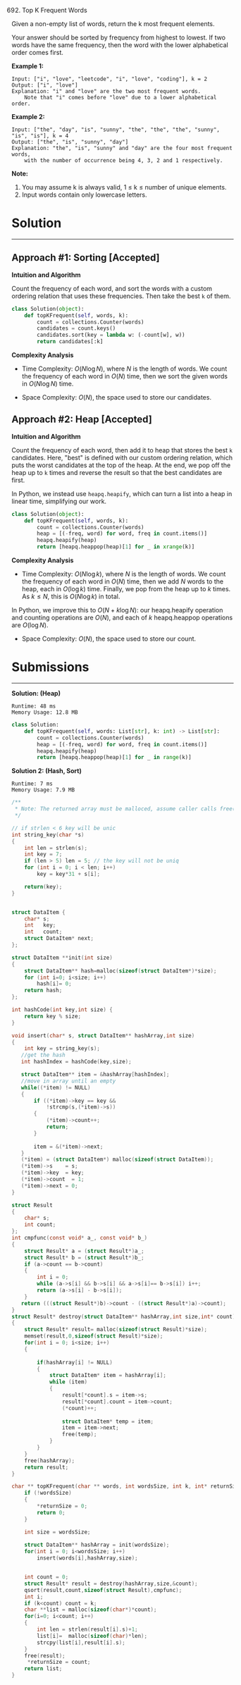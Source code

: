 692. Top K Frequent Words

Given a non-empty list of words, return the k most frequent elements.

Your answer should be sorted by frequency from highest to lowest. If two words have the same frequency, then the word with the lower alphabetical order comes first.

**Example 1:**
```
Input: ["i", "love", "leetcode", "i", "love", "coding"], k = 2
Output: ["i", "love"]
Explanation: "i" and "love" are the two most frequent words.
    Note that "i" comes before "love" due to a lower alphabetical order.
```

**Example 2:**
```
Input: ["the", "day", "is", "sunny", "the", "the", "the", "sunny", "is", "is"], k = 4
Output: ["the", "is", "sunny", "day"]
Explanation: "the", "is", "sunny" and "day" are the four most frequent words,
    with the number of occurrence being 4, 3, 2 and 1 respectively.
```

**Note:**

1. You may assume k is always valid, 1 ≤ k ≤ number of unique elements.
1. Input words contain only lowercase letters.

# Solution
---
## Approach #1: Sorting [Accepted]
**Intuition and Algorithm**

Count the frequency of each word, and sort the words with a custom ordering relation that uses these frequencies. Then take the best `k` of them.

```python
class Solution(object):
    def topKFrequent(self, words, k):
        count = collections.Counter(words)
        candidates = count.keys()
        candidates.sort(key = lambda w: (-count[w], w))
        return candidates[:k]
```

**Complexity Analysis**

* Time Complexity: $O(N \log{N})$, where $N$ is the length of words. We count the frequency of each word in $O(N)$ time, then we sort the given words in $O(N \log{N})$ time.

* Space Complexity: $O(N)$, the space used to store our candidates.

## Approach #2: Heap [Accepted]
**Intuition and Algorithm**

Count the frequency of each word, then add it to heap that stores the best `k` candidates. Here, "best" is defined with our custom ordering relation, which puts the worst candidates at the top of the heap. At the end, we pop off the heap up to `k` times and reverse the result so that the best candidates are first.

In Python, we instead use `heapq.heapify`, which can turn a list into a heap in linear time, simplifying our work.

```python
class Solution(object):
    def topKFrequent(self, words, k):
        count = collections.Counter(words)
        heap = [(-freq, word) for word, freq in count.items()]
        heapq.heapify(heap)
        return [heapq.heappop(heap)[1] for _ in xrange(k)]
```

**Complexity Analysis**

* Time Complexity: $O(N \log{k})$, where $N$ is the length of words. We count the frequency of each word in $O(N)$ time, then we add $N$ words to the heap, each in $O(\log {k})$ time. Finally, we pop from the heap up to $k$ times. As $k \leq N$, this is $O(N \log{k})$ in total.

In Python, we improve this to $O(N + k \log {N})$: our heapq.heapify operation and counting operations are $O(N)$, and each of $k$ heapq.heappop operations are $O(\log {N})$.

* Space Complexity: $O(N)$, the space used to store our count.

# Submissions
---
**Solution: (Heap)**
```
Runtime: 48 ms
Memory Usage: 12.8 MB
```
```python
class Solution:
    def topKFrequent(self, words: List[str], k: int) -> List[str]:
        count = collections.Counter(words)
        heap = [(-freq, word) for word, freq in count.items()]
        heapq.heapify(heap)
        return [heapq.heappop(heap)[1] for _ in range(k)]
```

**Solution 2: (Hash, Sort)**
```
Runtime: 7 ms
Memory Usage: 7.9 MB
```
```c
/**
 * Note: The returned array must be malloced, assume caller calls free().
 */

// if strlen < 6 key will be unic
int string_key(char *s)
{
    int len = strlen(s);
    int key = 7;
    if (len > 5) len = 5; // the key will not be uniq
    for (int i = 0; i < len; i++)
        key = key*31 + s[i];

    return(key);       
}


struct DataItem {
    char* s;   
    int   key;
    int   count;
    struct DataItem* next;
};

struct DataItem **init(int size)
{
    struct DataItem** hash=malloc(sizeof(struct DataItem*)*size);
    for (int i=0; i<size; i++)
        hash[i]= 0;
    return hash;
};

int hashCode(int key,int size) {
    return key % size;
}

void insert(char* s, struct DataItem** hashArray,int size)
{
    int key = string_key(s);
   //get the hash 
   int hashIndex = hashCode(key,size);

   struct DataItem** item = &hashArray[hashIndex];
   //move in array until an empty 
   while((*item) != NULL)
   {
       if ((*item)->key == key &&
           !strcmp(s,(*item)->s))
       {
           (*item)->count++;
           return;
       }
       
       item = &(*item)->next;
   }
   (*item) = (struct DataItem*) malloc(sizeof(struct DataItem));
   (*item)->s    = s;  
   (*item)->key  = key;
   (*item)->count  = 1;
   (*item)->next = 0;
}

struct Result
{
    char* s;
    int count;
};
int cmpfunc(const void* a_, const void* b_)
{ 
    struct Result* a = (struct Result*)a_;
    struct Result* b = (struct Result*)b_;
    if (a->count == b->count)
    {
        int i = 0;
        while (a->s[i] && b->s[i] && a->s[i]== b->s[i]) i++;
        return (a->s[i] - b->s[i]);
    }
   return (((struct Result*)b)->count - ((struct Result*)a)->count);
}
struct Result* destroy(struct DataItem** hashArray,int size,int* count)
{
    struct Result* result= malloc(sizeof(struct Result)*size);
    memset(result,0,sizeof(struct Result)*size);
    for(int i = 0; i<size; i++)
    {
	
        if(hashArray[i] != NULL)
        {
            struct DataItem* item = hashArray[i];
            while (item)
            {                
                result[*count].s = item->s;
                result[*count].count = item->count;
                (*count)++;
                
                struct DataItem* temp = item;
                item = item->next;
                free(temp);
            }
        }
    }
    free(hashArray);
    return result;
}

char ** topKFrequent(char ** words, int wordsSize, int k, int* returnSize){
    if (!wordsSize)
    {
        *returnSize = 0;
        return 0;
    }

    int size = wordsSize;
            
    struct DataItem** hashArray = init(wordsSize);
    for(int i = 0; i<wordsSize; i++)
        insert(words[i],hashArray,size);


    int count = 0;
    struct Result* result = destroy(hashArray,size,&count);
    qsort(result,count,sizeof(struct Result),cmpfunc);
    int i;
    if (k<count) count = k;
    char **list = malloc(sizeof(char*)*count);
    for(i=0; i<count; i++)
    {
        int len = strlen(result[i].s)+1;
        list[i]=  malloc(sizeof(char)*len);
        strcpy(list[i],result[i].s);
    }
    free(result);
     *returnSize = count;
    return list;
}
```
